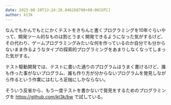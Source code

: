 ```yaml
---
date: 2025-08-20T13:24:28.846268798+00:00[UTC]
author: kt3k
---
```

なんでもかんでもとにかくテストをきちんと書くプログラミングを10年ぐらいやって、開発ツール的なものは割とうまく開発できるようになった気がするけど、その代わり、ゲームプログラミングみたいな何を作っているのか自分でも分からないまま作るようなタイプの探索的プログラミングをあまりしなくなってしまった気がする。

テスト駆動開発では、テストに書いた通りのプログラムはうまく書けるけど、誰も作った事がないプログラム、誰も作り方が分からないプログラムを発見しながら作るという作業にはむしろ足枷にしかならない。

そういう反省から、もう一度テストを書かないで発見をするためのプログラミングを https://github.com/kt3k/bw で試している。

